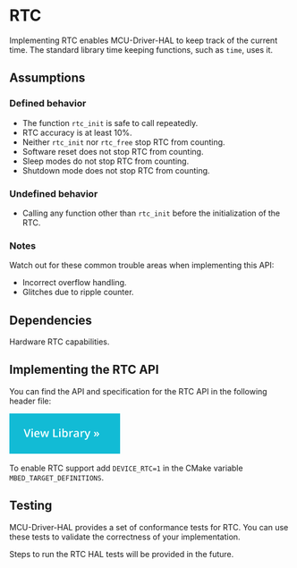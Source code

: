 <h1 id="rtc-port">RTC</h1>

Implementing RTC enables MCU-Driver-HAL to keep track of the current time. The standard library time keeping functions, such as `time`, uses it.

## Assumptions

### Defined behavior

- The function `rtc_init` is safe to call repeatedly.
- RTC accuracy is at least 10%.
- Neither `rtc_init` nor `rtc_free` stop RTC from counting.
- Software reset does not stop RTC from counting.
- Sleep modes do not stop RTC from counting.
- Shutdown mode does not stop RTC from counting.

### Undefined behavior

- Calling any function other than `rtc_init` before the initialization of the RTC.

### Notes

Watch out for these common trouble areas when implementing this API:

- Incorrect overflow handling.
- Glitches due to ripple counter.

## Dependencies

Hardware RTC capabilities.

## Implementing the RTC API

You can find the API and specification for the RTC API in the following header file:

[![View code](../../images/view_library_button.png)](https://mcu-driver-hal.github.io/MCU-Driver-HAL/doxygen/html/group__hal__rtc.html)

To enable RTC support add `DEVICE_RTC=1` in the CMake variable `MBED_TARGET_DEFINITIONS`.

## Testing

MCU-Driver-HAL provides a set of conformance tests for RTC. You can use these tests to validate the correctness of your implementation.

Steps to run the RTC HAL tests will be provided in the future.
